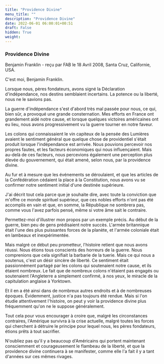 ```yaml
---
title: "Providence Divine"
menu_title: ""
description: "Providence Divine"
date: 2022-06-01 06:00:01+00:51
draft: False
hidden: True
weight:
---
```

### Providence Divine

Benjamin Franklin - reçu par FAB le 18 Avril 2008, Santa Cruz, Californie, USA.

C'est moi, Benjamin Franklin.

Lorsque nous, pères fondateurs, avons signé la Déclaration d'indépendance, nos destins semblaient incertains. La potence ou la liberté, nous ne le savions pas.

La guerre d'indépendance s'est d'abord très mal passée pour nous, ce qui, bien sûr, a provoqué une grande consternation. Mes efforts en France ont grandement aidé notre cause, et lorsque quelques victoires américaines ont eu lieu, nous avons progressivement vu la guerre tourner en notre faveur.

Les colons qui connaissaient le vin capiteux de la pensée des Lumières avaient le sentiment général que quelque chose de providentiel s'était produit lorsque l'indépendance est arrivée. Nous pouvions percevoir nos propres fautes, et les facteurs économiques qui nous influençaient. Mais au-delà de ces facteurs, nous percevions également une perception plus élevée du gouvernement, qui était amené, selon nous, par la providence divine.

Au fur et à mesure que les événements se déroulaient, et que les articles de la Confédération cédaient la place à la Constitution, nous avons vu se confirmer notre sentiment initial d'une destinée supérieure.

J'ai décrit tout cela parce que je souhaite dire, avec toute la conviction que m'offre ce monde spirituel supérieur, que ces nobles efforts n'ont pas été accomplis en vain et que, en somme, la République ne sombrera pas, comme vous l'avez parfois pensé, même si votre âme sait le contraire.

Permettez-moi d'illustrer mon propos par un exemple précis. Au début de la guerre, bien peu de gens prédisaient notre succès. L'armée britannique était l'une des plus puissantes forces de la planète, et l'armée coloniale était en lambeaux et inexpérimentée.

Mais malgré ce début peu prometteur, l'histoire retient que nous avons réussi. Nous étions tous conscients des horreurs de la guerre. Nous comprenions que cela signifiait la barbarie de la tuerie. Mais ce qui nous a soutenus, c'est un désir sincère de liberté. Ce sentiment était passionnément partagé par les colons qui soutenaient notre cause, et ils étaient nombreux. Le fait que de nombreux colons n'étaient pas engagés ou soutenaient l'Angleterre a simplement confirmé, à nos yeux, le miracle de la capitulation anglaise à Yorktown.

Et il en a été ainsi dans de nombreux autres endroits et à de nombreuses époques. Évidemment, justice n'a pas toujours été rendue. Mais si l'on étudie attentivement l'histoire, on peut y voir la providence divine plus fréquemment qu'on ne le suppose généralement.

Tout cela pour vous encourager à croire que, malgré les circonstances contraires, l'Amérique survivra à la crise actuelle, malgré toutes les forces qui cherchent à détruire le principe pour lequel nous, les pères fondateurs, étions prêts à tout sacrifier.

N'oubliez pas qu'il y a beaucoup d'Américains qui portent maintenant consciemment et courageusement le flambeau de la liberté, et que la providence divine continuera à se manifester, comme elle l'a fait il y a tant d'années sur ces mêmes rivages.
